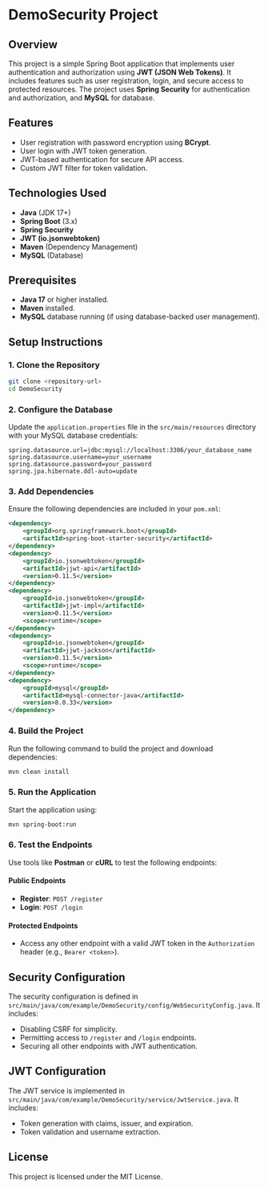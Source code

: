 # DemoSecurity Project

## Overview
This project is a simple Spring Boot application that implements user authentication and authorization using **JWT (JSON Web Tokens)**. 
It includes features such as user registration, login, and secure access to protected resources. 
The project uses **Spring Security** for authentication and authorization, and **MySQL** for database.

## Features
- User registration with password encryption using **BCrypt**.
- User login with JWT token generation.
- JWT-based authentication for secure API access.
- Custom JWT filter for token validation.


## Technologies Used
- **Java** (JDK 17+)
- **Spring Boot** (3.x)
- **Spring Security**
- **JWT (io.jsonwebtoken)**
- **Maven** (Dependency Management)
- **MySQL** (Database)

## Prerequisites
- **Java 17** or higher installed.
- **Maven** installed.
- **MySQL** database running (if using database-backed user management).

## Setup Instructions

### 1. Clone the Repository
```bash
git clone <repository-url>
cd DemoSecurity
```

### 2. Configure the Database
Update the `application.properties` file in the `src/main/resources` directory with your MySQL database credentials:
```properties
spring.datasource.url=jdbc:mysql://localhost:3306/your_database_name
spring.datasource.username=your_username
spring.datasource.password=your_password
spring.jpa.hibernate.ddl-auto=update
```

### 3. Add Dependencies
Ensure the following dependencies are included in your `pom.xml`:
```xml
<dependency>
    <groupId>org.springframework.boot</groupId>
    <artifactId>spring-boot-starter-security</artifactId>
</dependency>
<dependency>
    <groupId>io.jsonwebtoken</groupId>
    <artifactId>jjwt-api</artifactId>
    <version>0.11.5</version>
</dependency>
<dependency>
    <groupId>io.jsonwebtoken</groupId>
    <artifactId>jjwt-impl</artifactId>
    <version>0.11.5</version>
    <scope>runtime</scope>
</dependency>
<dependency>
    <groupId>io.jsonwebtoken</groupId>
    <artifactId>jjwt-jackson</artifactId>
    <version>0.11.5</version>
    <scope>runtime</scope>
</dependency>
<dependency>
    <groupId>mysql</groupId>
    <artifactId>mysql-connector-java</artifactId>
    <version>8.0.33</version>
</dependency>
```

### 4. Build the Project
Run the following command to build the project and download dependencies:
```bash
mvn clean install
```

### 5. Run the Application
Start the application using:
```bash
mvn spring-boot:run
```

### 6. Test the Endpoints
Use tools like **Postman** or **cURL** to test the following endpoints:

#### Public Endpoints
- **Register**: `POST /register`
- **Login**: `POST /login`

#### Protected Endpoints
- Access any other endpoint with a valid JWT token in the `Authorization` header (e.g., `Bearer <token>`).

## Security Configuration
The security configuration is defined in `src/main/java/com/example/DemoSecurity/config/WebSecurityConfig.java`. It includes:
- Disabling CSRF for simplicity.
- Permitting access to `/register` and `/login` endpoints.
- Securing all other endpoints with JWT authentication.

## JWT Configuration
The JWT service is implemented in `src/main/java/com/example/DemoSecurity/service/JwtService.java`. It includes:
- Token generation with claims, issuer, and expiration.
- Token validation and username extraction.

## License
This project is licensed under the MIT License.
